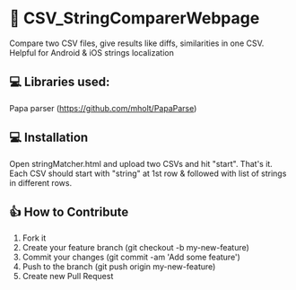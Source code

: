 # 🔖 CSV_StringComparerWebpage
Compare two CSV files, give results like diffs, similarities in one CSV. Helpful for Android & iOS strings localization


## 💻 Libraries used:

Papa parser (https://github.com/mholt/PapaParse) 


## 💻 Installation
Open stringMatcher.html and upload two CSVs and hit "start". That's it.<br/>
Each CSV should start with "string" at 1st row & followed with list of strings in different rows.


## 👍 How to Contribute
1. Fork it
2. Create your feature branch (git checkout -b my-new-feature)
3. Commit your changes (git commit -am 'Add some feature')
4. Push to the branch (git push origin my-new-feature)
5. Create new Pull Request
